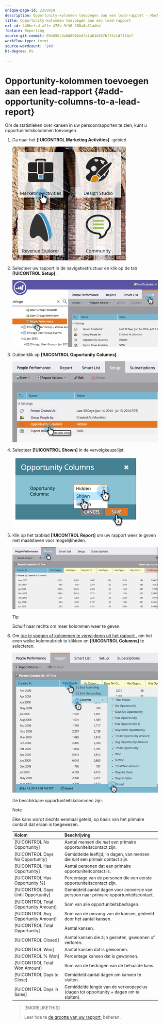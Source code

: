 ```yaml
---
unique-page-id: 2360018
description: Opportunity-kolommen toevoegen aan een lead-rapport - Marketo Docs - Productdocumentatie
title: Opportunity-kolommen toevoegen aan een lead-rapport
exl-id: 446befcd-a2fe-478b-9f36-288a6a31adbd
feature: Reporting
source-git-commit: 09a656c3a0d0002edfa1a61b987bff4c1dff33cf
workflow-type: tm+mt
source-wordcount: '240'
ht-degree: 0%

---
```


# Opportunity-kolommen toevoegen aan een lead-rapport {#add-opportunity-columns-to-a-lead-report}

Om de statistieken over kansen in uw persoonrapporten te zien, kunt u opportuniteitskolommen toevoegen.

1. Ga naar het **[!UICONTROL Marketing Activities]** -gebied.

   ![](assets/ma.png)

1. Selecteer uw rapport in de navigatiestructuur en klik op de tab **[!UICONTROL Setup]** .

   ![](assets/two.png)

1. Dubbelklik op **[!UICONTROL Opportunity Columns]** .

   ![](assets/three.png)

1. Selecteer **[!UICONTROL Shown]** in de vervolgkeuzelijst.

   ![](assets/image2014-9-16-12-3a50-3a33.png)

1. Klik op het tabblad **[!UICONTROL Report]** om uw rapport weer te geven met maatstaven voor mogelijkheden.

   ![](assets/five.png)

   >[!TIP]
   >
   >Schuif naar rechts om meer kolommen weer te geven.

1. Om [&#x200B; toe te voegen of kolommen te verwijderen uit het rapport &#x200B;](/help/marketo/product-docs/reporting/basic-reporting/editing-reports/select-report-columns.md), om het even welke kolomrubriek te klikken en **[!UICONTROL Columns]** te selecteren.

   ![](assets/six.png)

   De beschikbare opportuniteitskolommen zijn:

   >[!NOTE]
   >
   >Elke kans wordt slechts eenmaal geteld, op basis van het primaire contact dat eraan is toegewezen.

   | Kolom | Beschrijving |
   |---|---|
   | [!UICONTROL No Opportunity] | Aantal mensen die *niet* een primaire opportuniteitscontact zijn. |
   | [!UICONTROL Days No Opportunity] | Gemiddelde leeftijd, in dagen, van mensen die *niet* een primair contact zijn. |
   | [!UICONTROL Has Opportunity] | Aantal personen dat een primaire opportuniteitcontact is. |
   | [!UICONTROL Has Opportunity %] | Percentage van de personen die een eerste opportuniteitscontact zijn. |
   | [!UICONTROL Days Until Opportunity] | Gemiddeld aantal dagen voor conversie van persoon naar primaire opportuniteitscontact. |
   | [!UICONTROL Total Opportunity Amount] | Som van alle opportuniteitsbedragen. |
   | [!UICONTROL Avg Opportunity Amount] | Som van de omvang van de kansen, gedeeld door het aantal kansen. |
   | [!UICONTROL Total Opportunity] | Aantal kansen. |
   | [!UICONTROL Closed] | Aantal kansen die zijn gesloten, gewonnen of verloren. |
   | [!UICONTROL Won] | Aantal kansen dat is gewonnen. |
   | [!UICONTROL % Won] | Percentage kansen dat is gewonnen. |
   | [!UICONTROL Total Won Amount] | Som van de bedragen van de behaalde kans. |
   | [!UICONTROL Days to Close] | Gemiddeld aantal dagen om kansen te sluiten. |
   | [!UICONTROL Days in Sales] | Gemiddelde lengte van de verkoopcyclus (dagen tot opportunity + dagen om te sluiten). |

   >[!MORELIKETHIS]
   >
   >Leer hoe te [&#x200B; de grootte van uw rapport &#x200B;](/help/marketo/product-docs/reporting/basic-reporting/editing-reports/configure-report-size.md) beheren.
